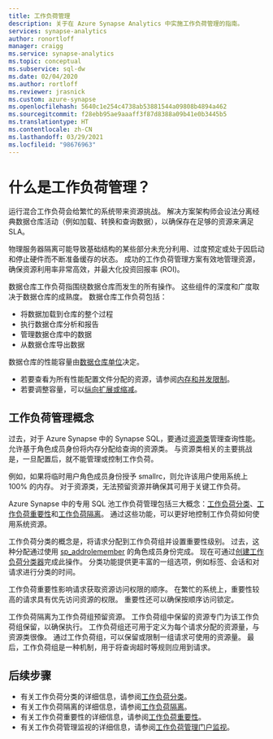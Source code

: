```yaml
---
title: 工作负荷管理
description: 关于在 Azure Synapse Analytics 中实施工作负荷管理的指南。
services: synapse-analytics
author: ronortloff
manager: craigg
ms.service: synapse-analytics
ms.topic: conceptual
ms.subservice: sql-dw
ms.date: 02/04/2020
ms.author: rortloff
ms.reviewer: jrasnick
ms.custom: azure-synapse
ms.openlocfilehash: 5640c1e254c4738ab53881544a09808b4894a462
ms.sourcegitcommit: f28ebb95ae9aaaff3f87d8388a09b41e0b3445b5
ms.translationtype: HT
ms.contentlocale: zh-CN
ms.lasthandoff: 03/29/2021
ms.locfileid: "98676963"
---
```

# <a name="what-is-workload-management"></a>什么是工作负荷管理？

运行混合工作负荷会给繁忙的系统带来资源挑战。  解决方案架构师会设法分离经典数据仓库活动（例如加载、转换和查询数据），以确保存在足够的资源来满足 SLA。  

物理服务器隔离可能导致基础结构的某些部分未充分利用、过度预定或处于因启动和停止硬件而不断准备缓存的状态。  成功的工作负荷管理方案有效地管理资源，确保资源利用率非常高效，并最大化投资回报率 (ROI)。

数据仓库工作负荷指围绕数据仓库而发生的所有操作。 这些组件的深度和广度取决于数据仓库的成熟度。  数据仓库工作负荷包括：

- 将数据加载到仓库的整个过程
- 执行数据仓库分析和报告
- 管理数据仓库中的数据
- 从数据仓库导出数据

数据仓库的性能容量由[数据仓库单位](what-is-a-data-warehouse-unit-dwu-cdwu.md)决定。

- 若要查看为所有性能配置文件分配的资源，请参阅[内存和并发限制](memory-concurrency-limits.md)。
- 若要调整容量，可以[纵向扩展或缩减](quickstart-scale-compute-portal.md)。

## <a name="workload-management-concepts"></a>工作负荷管理概念

过去，对于 Azure Synapse 中的 Synapse SQL，要通过[资源类](resource-classes-for-workload-management.md)管理查询性能。  允许基于角色成员身份将内存分配给查询的资源类。  与资源类相关的主要挑战是，一旦配置后，就不能管理或控制工作负荷。  

例如，如果将临时用户角色成员身份授予 smallrc，则允许该用户使用系统上 100% 的内存。  对于资源类，无法预留资源并确保其可用于关键工作负荷。

Azure Synapse 中的专用 SQL 池工作负荷管理包括三大概念：[工作负荷分类](sql-data-warehouse-workload-classification.md)、[工作负荷重要性](sql-data-warehouse-workload-importance.md)和[工作负荷隔离](sql-data-warehouse-workload-isolation.md)。  通过这些功能，可以更好地控制工作负荷如何使用系统资源。

工作负荷分类的概念是，将请求分配到工作负荷组并设置重要性级别。  过去，这种分配通过使用 [sp_addrolemember](resource-classes-for-workload-management.md#change-a-users-resource-class) 的角色成员身份完成。  现在可通过[创建工作负荷分类器](/sql/t-sql/statements/create-workload-classifier-transact-sql?toc=/azure/synapse-analytics/sql-data-warehouse/toc.json&bc=/azure/synapse-analytics/sql-data-warehouse/breadcrumb/toc.json&view=azure-sqldw-latest&preserve-view=true)完成此操作。  分类功能提供更丰富的一组选项，例如标签、会话和对请求进行分类的时间。

工作负荷重要性影响请求获取资源访问权限的顺序。  在繁忙的系统上，重要性较高的请求具有优先访问资源的权限。  重要性还可以确保按顺序访问锁定。

工作负荷隔离为工作负荷组预留资源。  工作负荷组中保留的资源专门为该工作负荷组保留，以确保执行。  工作负荷组还可用于定义为每个请求分配的资源量，与资源类很像。  通过工作负荷组，可以保留或限制一组请求可使用的资源量。  最后，工作负荷组是一种机制，用于将查询超时等规则应用到请求。  

## <a name="next-steps"></a>后续步骤

- 有关工作负荷分类的详细信息，请参阅[工作负荷分类](sql-data-warehouse-workload-classification.md)。  
- 有关工作负荷隔离的详细信息，请参阅[工作负荷隔离](sql-data-warehouse-workload-isolation.md)。  
- 有关工作负荷重要性的详细信息，请参阅[工作负荷重要性](sql-data-warehouse-workload-importance.md)。  
- 有关工作负荷管理监视的详细信息，请参阅[工作负荷管理门户监视](sql-data-warehouse-workload-management-portal-monitor.md)。  
